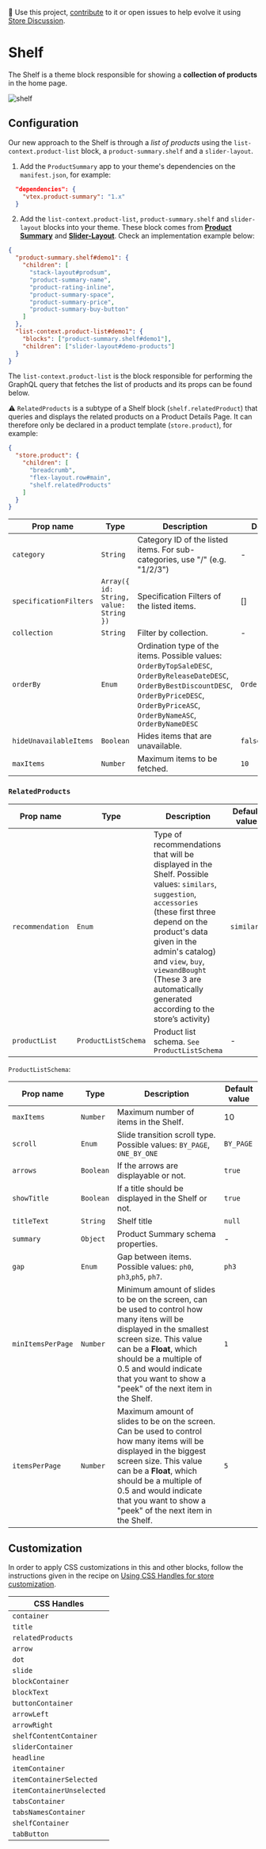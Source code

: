 📢 Use this project, [contribute](https://github.com/vtex-apps/shelf) to it or open issues to help evolve it using [Store Discussion](https://github.com/vtex-apps/store-discussion).

# Shelf

The Shelf is a theme block responsible for showing a **collection of products** in the home page.

![shelf](https://user-images.githubusercontent.com/52087100/70079904-60dc5280-15e4-11ea-8ef6-0aa69cadd61d.png)

## Configuration

Our new approach to the Shelf is through a *list of products* using the `list-context.product-list` block, a `product-summary.shelf` and a `slider-layout`.

1. Add the `ProductSummary` app to your theme's dependencies on the `manifest.json`, for example:

```json
  "dependencies": {
    "vtex.product-summary": "1.x"
  }
```

2. Add the `list-context.product-list`, `product-summary.shelf` and `slider-layout` blocks into your theme. These block comes from [**Product Summary**](https://github.com/vtex-apps/product-summary) and [**Slider-Layout**](https://github.com/vtex-apps/slider-layout). Check an implementation example below:

```json
{
  "product-summary.shelf#demo1": {
    "children": [
      "stack-layout#prodsum",
      "product-summary-name",
      "product-rating-inline",
      "product-summary-space",
      "product-summary-price",
      "product-summary-buy-button"
    ]
  },
  "list-context.product-list#demo1": {
    "blocks": ["product-summary.shelf#demo1"],
    "children": ["slider-layout#demo-products"]
  }
}
```

The `list-context.product-list` is the block responsible for performing the GraphQL query that fetches the list of products and its props can be found below.

:warning: `RelatedProducts` is a subtype of a Shelf block (`shelf.relatedProduct`) that queries and displays the related products on a Product Details Page. It can therefore only be declared in a product template (`store.product`), for example:

```json
{
  "store.product": {
    "children": [
      "breadcrumb",
      "flex-layout.row#main",
      "shelf.relatedProducts"
    ]
  }
}
```

| Prop name              | Type                                   | Description                                                                                                                                                                                                                               | Default value |
| ---------------------- | -------------------------------------- | ----------------------------------------------------------------------------------------------------------------------------------------------------------------------------------------------------------------------------------------- | ------------- |
| `category`             | `String`                               | Category ID of the listed items. For sub-categories, use "/" (e.g. "1/2/3")                                                                                                                                                               | -             |
| `specificationFilters` | `Array({ id: String, value: String })` | Specification Filters of the listed items.                                                                                                                                                                                                | []            |
| `collection`           | `String`                               | Filter by collection.                                                                                                                                                                                                                     | -             |
| `orderBy`              | `Enum`                                 | Ordination type of the items. Possible values: `OrderByTopSaleDESC`, `OrderByReleaseDateDESC`, `OrderByBestDiscountDESC`, `OrderByPriceDESC`, `OrderByPriceASC`, `OrderByNameASC`, `OrderByNameDESC` | `OrderByTopSaleDESC`          |
| `hideUnavailableItems` | `Boolean`                              | Hides items that are unavailable.                                                                                                                                                                                                         | `false`       |
| `maxItems` | `Number`                              | Maximum items to be fetched.                                                                                                                                                                                                         | `10`       |

### `RelatedProducts`

| Prop name        | Type                | Description                                                                                                                                            | Default value                     |
| ---------------- | ------------------- | ------------------------------------------------------------------------------------------------------------------------------------------------------ | --------------------------------- |
| `recommendation` | `Enum`              | Type of recommendations that will be displayed in the Shelf. Possible values: `similars`, `suggestion`, `accessories` (these first three depend on the product's data given in the admin's catalog) and `view`, `buy`, `viewandBought` (These 3 are automatically generated according to the store’s activity) | `similars` |
| `productList`    | `ProductListSchema` | Product list schema. `See ProductListSchema`                                                                                                           | -                                 |

`ProductListSchema`:

| Prop name         | Type      | Description                                                                                                                                                                                                                                                                          | Default value |
| ----------------- | --------- | ------------------------------------------------------------------------------------------------------------------------------------------------------------------------------------------------------------------------------------------------------------------------------------ | ------------- |
| `maxItems`        | `Number`  | Maximum number of items in the Shelf.                                                                                                                                                                                                                                                | 10            |
| `scroll`          | `Enum`    | Slide transition scroll type. Possible values: `BY_PAGE`, `ONE_BY_ONE`                                                                                                                                                                                                           | `BY_PAGE`     |
| `arrows`          | `Boolean` | If the arrows are displayable or not.                                                                                                                                                                                                                                                   | `true`        |
| `showTitle`       | `Boolean` | If a title should be displayed in the Shelf or not.                                                                                                                                                                                                                                                             | `true`        |
| `titleText`       | `String`  | Shelf title                                                                                                                                                                                                                                                                  | `null`        |
| `summary`         | `Object`  | Product Summary schema properties.                                                                                                                                                                                                                                                   | -             |
| `gap`             | `Enum`    | Gap between items. Possible values: `ph0`, `ph3`,`ph5`, `ph7`.                                                                                                                                                                                                                       | `ph3`         |
| `minItemsPerPage` | `Number`  | Minimum amount of slides to be on the screen, can be used to control how many itens will be displayed in the smallest screen size. This value can be a **Float**, which should be a multiple of 0.5 and would indicate that you want to show a "peek" of the next item in the Shelf. | `1`           |
| `itemsPerPage`    | `Number`  | Maximum amount of slides to be on the screen. Can be used to control how many items will be displayed in the biggest screen size. This value can be a **Float**, which should be a multiple of 0.5 and would indicate that you want to show a "peek" of the next item in the Shelf.  | `5`           |

## Customization

In order to apply CSS customizations in this and other blocks, follow the instructions given in the recipe on [Using CSS Handles for store customization](https://vtex.io/docs/recipes/style/using-css-handles-for-store-customization).

| CSS Handles               |
| ------------------------- |
| `container`               |
| `title`                   |
| `relatedProducts`         |
| `arrow`                   |
| `dot`                     |
| `slide`                   |
| `blockContainer`          |
| `blockText`               |
| `buttonContainer`         |
| `arrowLeft`               |
| `arrowRight`              |
| `shelfContentContainer`   |
| `sliderContainer`         |
| `headline`                |
| `itemContainer`           |
| `itemContainerSelected`   |
| `itemContainerUnselected` |
| `tabsContainer`           |
| `tabsNamesContainer`      |
| `shelfContainer`          |
| `tabButton`               |
